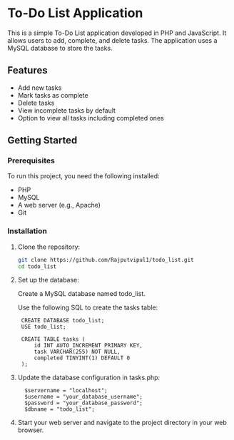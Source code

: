 # To-Do List Application

This is a simple To-Do List application developed in PHP and JavaScript. It allows users to add, complete, and delete tasks. The application uses a MySQL database to store the tasks.

## Features

- Add new tasks
- Mark tasks as complete
- Delete tasks
- View incomplete tasks by default
- Option to view all tasks including completed ones

## Getting Started

### Prerequisites

To run this project, you need the following installed:

- PHP
- MySQL
- A web server (e.g., Apache)
- Git

### Installation

1. Clone the repository:
   ```bash
   git clone https://github.com/Rajputvipul1/todo_list.git
   cd todo_list
2. Set up the database:

    Create a MySQL database named todo_list.
    
    Use the following SQL to create the tasks table:
    
        CREATE DATABASE todo_list;
        USE todo_list;
        
        CREATE TABLE tasks (
            id INT AUTO_INCREMENT PRIMARY KEY,
            task VARCHAR(255) NOT NULL,
            completed TINYINT(1) DEFAULT 0
        );
3. Update the database configuration in tasks.php:

         $servername = "localhost";
         $username = "your_database_username";
         $password = "your_database_password";
         $dbname = "todo_list";
   
4. Start your web server and navigate to the project directory in your web browser.




